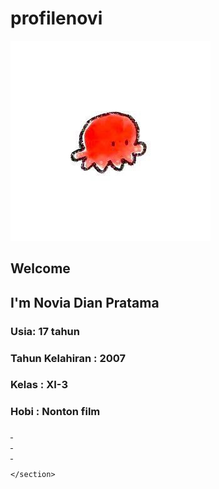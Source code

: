 # profilenovi
<!DOCTYPE html>
<html lang="en">
<head>
    <meta charset="UTF-8">
    <meta http-equiv="X-UA-Compatible" content="IE=edge">
    <meta name="viewport" content="width=device-width, initial-scale=1.0">
    <link rel="stylesheet" href="https://cdnjs.cloudflare.com/ajax/libs/font-awesome/6.4.0/css/all.min.css">
    <title>Profile Novi</title>
    <link rel="stylesheet" href="profile.css">
</head>
<body>
    <section class="home">
        <div class="home-img">
            <img src="me.jpg" alt="">
        </div>
        <div class="home-content">
            <h1>Welcome</h1>
            <h2 class="typing-text">I'm Novia Dian Pratama</h3>
            <h3> Usia: 17 tahun </h3>
            <h3> Tahun Kelahiran : 2007 </h3>
            <h3> Kelas : XI-3 </h3>
            <h3> Hobi : Nonton film </h3>
        </div>
        <div class="wrapper">
            <div class="button">
                 <i class="fab fa-instagram"></i>
            </div>
            <a href="https://www.instagram.com/noovdn" target="_blank">
                  <i class="fab fa-instagram"></i>
                </a>
            <div class="button">
                <i class="fab fa-spotify"></i>
           </div>
           <a href="https://open.spotify.com/user/31bwbrpju6ud56yv56i5s5724ybq?si=pheb4H3RSXixJUt9kSo2qA" target="_blank">
              <i class="fab fa-spotify"></i>
            </a>
           <div class="button">
            <i class="fab fa-whatsapp"></i>
           </div>
           <a href="https://wa.me/qr/FYNMBUBYGOWKB1" target="_blank">
              <i class="fab fa-whatsapp"></i>
            </a>
        </div>

    </section>
</body>
</html>
